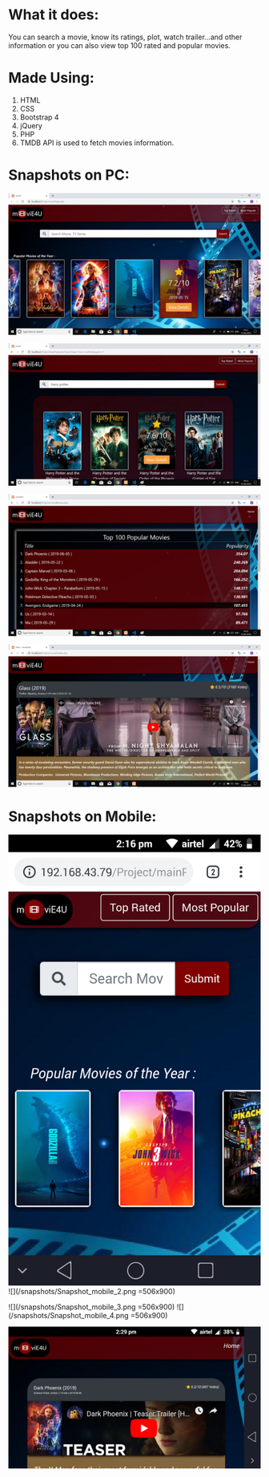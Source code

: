 # What it does:
You can search a movie, know its ratings, plot, watch trailer...and other information or you can also view top 100 rated and popular movies.

# Made Using:
1. HTML
2. CSS
3. Bootstrap 4
4. jQuery
5. PHP
6. TMDB API is used to fetch movies information.

# Snapshots on PC:
![](/snapshots/Snapshot_1.jpg)

![](/snapshots/Snapshot_2.jpg)

![](/snapshots/Snapshot_3.jpg)

![](/snapshots/Snapshot_4.jpg)

# Snapshots on Mobile:
<img src="/snapshots/Snapshot_mobile_1.png" height="900" width="auto"> ![](/snapshots/Snapshot_mobile_2.png =506x900)

![](/snapshots/Snapshot_mobile_3.png =506x900) ![](/snapshots/Snapshot_mobile_4.png =506x900)

![](/snapshots/Snapshot_mobile_5.png)
